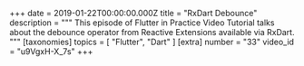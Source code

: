 +++
date = 2019-01-22T00:00:00.000Z
title = "RxDart Debounce"
description = """
This episode of Flutter in Practice Video Tutorial talks about the debounce operator from Reactive Extensions available via RxDart.
"""
[taxonomies]
topics = [ "Flutter", "Dart" ]
[extra]
number = "33"
video_id = "u9VgxH-X_7s"
+++




